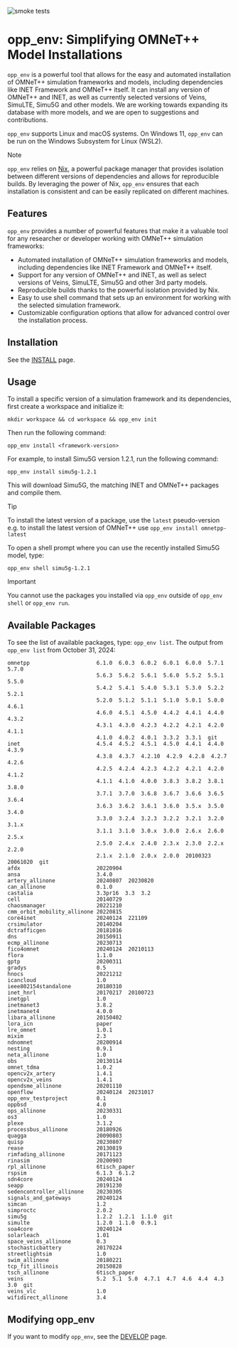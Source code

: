 ![smoke tests](https://github.com/omnetpp/opp_env/actions/workflows/smoketest.yml/badge.svg)

# opp_env: Simplifying OMNeT++ Model Installations

`opp_env` is a powerful tool that allows for the easy and automated installation
of OMNeT++ simulation frameworks and models, including dependencies like INET
Framework and OMNeT++ itself. It can install any version of OMNeT++ and INET, as
well as currently selected versions of Veins, SimuLTE, Simu5G and other models.
We are working towards expanding its database with more models, and we are open
to suggestions and contributions.

`opp_env` supports Linux and macOS systems. On Windows 11, `opp_env` can be
run on the Windows Subsystem for Linux (WSL2).

> [!NOTE]
> `opp_env` relies on [Nix](https://nixos.org/), a powerful package manager that
> provides isolation between different versions of dependencies and allows for
> reproducible builds. By leveraging the power of Nix, `opp_env` ensures that each
> installation is consistent and can be easily replicated on different machines.

## Features

`opp_env` provides a number of powerful features that make it a valuable tool for
any researcher or developer working with OMNeT++ simulation frameworks:

- Automated installation of OMNeT++ simulation frameworks and models, including
  dependencies like INET Framework and OMNeT++ itself.
- Support for any version of OMNeT++ and INET, as well as select
  versions of Veins, SimuLTE, Simu5G and other 3rd party models.
- Reproducible builds thanks to the powerful isolation provided by Nix.
- Easy to use shell command that sets up an environment for working with the
  selected simulation framework.
- Customizable configuration options that allow for advanced control over the
  installation process.

## Installation

See the [INSTALL](INSTALL.md) page.

## Usage

To install a specific version of a simulation framework
and its dependencies, first create a workspace and initialize it:

    mkdir workspace && cd workspace && opp_env init

Then run the following command:

    opp_env install <framework-version>

For example, to install Simu5G version 1.2.1, run the following command:

    opp_env install simu5g-1.2.1

This will download Simu5G, the matching INET and OMNeT++ packages and compile
them.

> [!TIP]
> To install the latest version of a package, use the `latest` pseudo-version
> e.g. to install the latest version of OMNeT++ use `opp_env install omnetpp-latest`

To open a shell prompt where you can use the recently installed Simu5G model, type:

    opp_env shell simu5g-1.2.1

> [!IMPORTANT]
> You cannot use the packages you installed via `opp_env` outside of `opp_env shell` or `opp_env run`.

## Available Packages

To see the list of available packages, type: `opp_env list`. The output from `opp_env list` from October 31, 2024:

    omnetpp                     6.1.0  6.0.3  6.0.2  6.0.1  6.0.0  5.7.1  5.7.0 
                                5.6.3  5.6.2  5.6.1  5.6.0  5.5.2  5.5.1  5.5.0
                                5.4.2  5.4.1  5.4.0  5.3.1  5.3.0  5.2.2  5.2.1
                                5.2.0  5.1.2  5.1.1  5.1.0  5.0.1  5.0.0  4.6.1
                                4.6.0  4.5.1  4.5.0  4.4.2  4.4.1  4.4.0  4.3.2
                                4.3.1  4.3.0  4.2.3  4.2.2  4.2.1  4.2.0  4.1.1
                                4.1.0  4.0.2  4.0.1  3.3.2  3.3.1  git
    inet                        4.5.4  4.5.2  4.5.1  4.5.0  4.4.1  4.4.0  4.3.9
                                4.3.8  4.3.7  4.2.10  4.2.9  4.2.8  4.2.7  4.2.6
                                4.2.5  4.2.4  4.2.3  4.2.2  4.2.1  4.2.0  4.1.2
                                4.1.1  4.1.0  4.0.0  3.8.3  3.8.2  3.8.1  3.8.0
                                3.7.1  3.7.0  3.6.8  3.6.7  3.6.6  3.6.5  3.6.4
                                3.6.3  3.6.2  3.6.1  3.6.0  3.5.x  3.5.0  3.4.0
                                3.3.0  3.2.4  3.2.3  3.2.2  3.2.1  3.2.0  3.1.x
                                3.1.1  3.1.0  3.0.x  3.0.0  2.6.x  2.6.0  2.5.x
                                2.5.0  2.4.x  2.4.0  2.3.x  2.3.0  2.2.x  2.2.0
                                2.1.x  2.1.0  2.0.x  2.0.0  20100323  20061020  git
    afdx                        20220904
    ansa                        3.4.0
    artery_allinone             20240807  20230820
    can_allinone                0.1.0
    castalia                    3.3pr16  3.3  3.2
    cell                        20140729
    chaosmanager                20221210
    cmm_orbit_mobility_allinone 20220815
    core4inet                   20240124  221109
    crsimulator                 20140204
    dctrafficgen                20181016
    dns                         20150911
    ecmp_allinone               20230713
    fico4omnet                  20240124  20210113
    flora                       1.1.0
    gptp                        20200311
    gradys                      0.5
    hnocs                       20221212
    icancloud                   1.0
    ieee802154standalone        20180310
    inet_hnrl                   20170217  20100723
    inetgpl                     1.0
    inetmanet3                  3.8.2
    inetmanet4                  4.0.0
    libara_allinone             20150402
    lora_icn                    paper
    lre_omnet                   1.0.1
    mixim                       2.3
    ndnomnet                    20200914
    nesting                     0.9.1
    neta_allinone               1.0
    obs                         20130114
    omnet_tdma                  1.0.2
    opencv2x_artery             1.4.1
    opencv2x_veins              1.4.1
    opendsme_allinone           20201110
    openflow                    20240124  20231017
    opp_env_testproject         0.1
    oppbsd                      4.0
    ops_allinone                20230331
    os3                         1.0
    plexe                       3.1.2
    processbus_allinone         20180926
    quagga                      20090803
    quisp                       20230807
    rease                       20130819
    rimfading_allinone          20171123
    rinasim                     20200903
    rpl_allinone                6tisch_paper
    rspsim                      6.1.3  6.1.2
    sdn4core                    20240124
    seapp                       20191230
    sedencontroller_allinone    20230305
    signals_and_gateways        20240124
    simcan                      1.2
    simproctc                   2.0.2
    simu5g                      1.2.2  1.2.1  1.1.0  git
    simulte                     1.2.0  1.1.0  0.9.1
    soa4core                    20240124
    solarleach                  1.01
    space_veins_allinone        0.3
    stochasticbattery           20170224
    streetlightsim              1.0
    swim_allinone               20180221
    tcp_fit_illinois            20150828
    tsch_allinone               6tisch_paper
    veins                       5.2  5.1  5.0  4.7.1  4.7  4.6  4.4  4.3  3.0  git
    veins_vlc                   1.0
    wifidirect_allinone         3.4

## Modifying opp_env

If you want to modify `opp_env`, see the [DEVELOP](DEVELOP.md) page.
